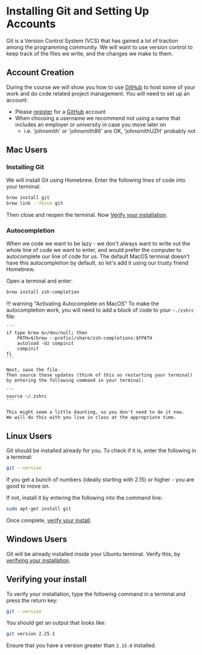 # Installing Git and Setting Up Accounts

Git is a Version Control System (VCS) that has gained a lot of traction among the programming community.
We will want to use version control to keep track of the files we write, and the changes we make to them.

## Account Creation

During the course we will show you how to use [GitHub](https://www.github.com) to host some of your work and do code related project management. You will need to set up an account:

* Please [register](https://github.com/join) for a [GitHub](https://github.com/) account
* When choosing a username we recommend not using a name that includes an employer or university in case you move later on
  * i.e. 'johnsmith' or 'johnsmith86' are OK, 'johnsmithUZH' probably not
## Mac Users

### Installing Git

We will install Git using Homebrew. Enter the following lines of code into your terminal:

``` bash
brew install git
brew link --force git
```

Then close and reopen the terminal. Now [Verify your installation](#verifying-your-install).

### Autocompletion

When we code we want to be lazy - we don't always want to write out the whole line of code we want to enter, and would prefer the computer to autocomplete our line of code for us.
The default MacOS terminal doesn't have this autocompletion by default, so let's add it using our trusty friend Homebrew.

Open a terminal and enter:

``` bash
brew install zsh-completion
```

!!! warning "Activating Autocomplete on MacOS"
    To make the autocompletion work, you will need to add a block of code to your `~./zshrc` file:

    ```
    if type brew &>/dev/null; then
        PATH=$(brew --prefix)/share/zsh-completions:$FPATH
        autoload -Uz compinit
        compinit
    fi
    ```

    Next, save the file.
    Then source these updates (think of this as restarting your terminal) by entering the following command in your terminal:

    ```
    source ~/.zshrc
    ```

    This might seem a little daunting, so you don't need to do it now.
    We will do this with you live in class at the appropriate time.
## Linux Users

Git should be installed already for you.
To check if it is, enter the following in a terminal:

``` bash
git --version
```

If you get a bunch of numbers (ideally starting with 2.15) or higher - you are good to move on.

If not, install it by entering the following into the command line:

``` bash
sudo apt-get install git
```

Once complete, [verify your install](#verifying-your-install).

## Windows Users

Git will be already installed inside your Ubuntu terminal.
Verify this, by [verifying your installation](#verifying-your-install).

## Verifying your install

<!-- We will need to make Git accessible from the command line. Windows and Mac users will need to follow the steps on the page "Modifying Path Settings." Linux users will already have git accessible from the command line. -->

To verify your installation, type the following command in a terminal and press the return key:

```bash
git --version
```

You should get an output that looks like:

```bash
git version 2.25.1
```

Ensure that you have a version greater than `2.15.0` installed.
